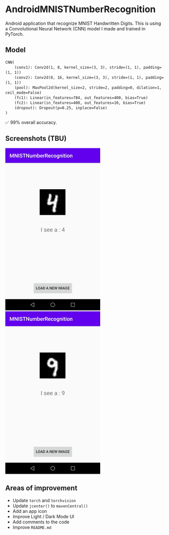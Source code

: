 # AndroidMNISTNumberRecognition
Android application that recognize MNIST Handwritten Digits. This is using a Convolutional Neural Network (CNN) model I made and trained in PyTorch.  

## Model
```
CNN(  
    (conv1): Conv2d(1, 8, kernel_size=(3, 3), stride=(1, 1), padding=(1, 1))  
    (conv2): Conv2d(8, 16, kernel_size=(3, 3), stride=(1, 1), padding=(1, 1))  
    (pool): MaxPool2d(kernel_size=2, stride=2, padding=0, dilation=1, ceil_mode=False)  
    (fc1): Linear(in_features=784, out_features=400, bias=True)  
    (fc2): Linear(in_features=400, out_features=10, bias=True)  
    (dropout): Dropout(p=0.25, inplace=False)  
)
```
:white_check_mark: 99% overall accuracy.

## Screenshots (TBU)
<img src="/images/example_4.jpg" alt="example_4" width="300"/> <img src="/images/example_9.jpg" alt="example_9" width="300"/>

## Areas of improvement
- Update `torch` and `torchvision`
- Update `jcenter()` to `mavenCentral()`
- Add an app icon
- Improve Light / Dark Mode UI
- Add comments to the code
- Improve `README.md`
